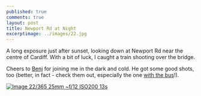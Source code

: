 ```yaml
---
published: true
comments: true
layout: post
title: Newport Rd at Night
excerptimage: ../images/22.jpg
---
```


A long exposure just after sunset, looking down at Newport Rd near the centre of Cardiff. With a bit of luck, I caught a train shooting over the bridge. 

Cheers to [Benj](https://www.flickr.com/photos/ben_pope2000/) for joining me in the dark and cold. He got some good shots, too (better, in fact - check them out, especially the one [with the bus](https://www.flickr.com/photos/ben_pope2000/16156672077/)!). 

[![Image 22/365	25mm	~f/12	ISO200	13s](../images/22.jpg)](https://www.flickr.com/photos/tmadhavan/16155782890/)
